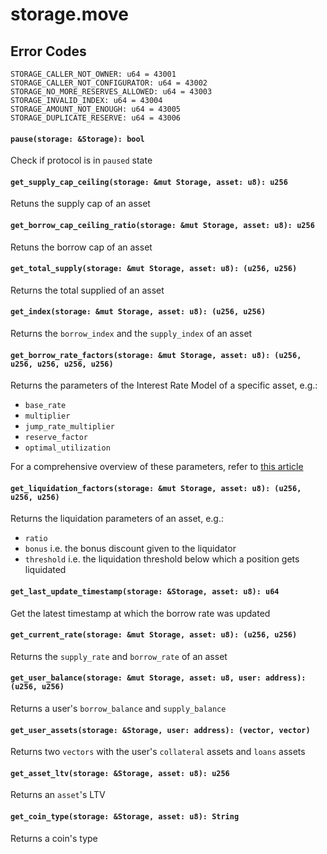 # storage.move

## Error Codes

```
STORAGE_CALLER_NOT_OWNER: u64 = 43001
STORAGE_CALLER_NOT_CONFIGURATOR: u64 = 43002
STORAGE_NO_MORE_RESERVES_ALLOWED: u64 = 43003
STORAGE_INVALID_INDEX: u64 = 43004
STORAGE_AMOUNT_NOT_ENOUGH: u64 = 43005
STORAGE_DUPLICATE_RESERVE: u64 = 43006
```

#### `pause(storage: &Storage): bool`

Check if protocol is in `paused` state

#### `get_supply_cap_ceiling(storage: &mut Storage, asset: u8): u256`

Retuns the supply cap of an asset

#### `get_borrow_cap_ceiling_ratio(storage: &mut Storage, asset: u8): u256`

Retuns the borrow cap of an asset

#### `get_total_supply(storage: &mut Storage, asset: u8): (u256, u256)`

Returns the total supplied of an asset

#### `get_index(storage: &mut Storage, asset: u8): (u256, u256)`

Returns the `borrow_index` and the `supply_index` of an asset

#### `get_borrow_rate_factors(storage: &mut Storage, asset: u8): (u256, u256, u256, u256, u256)`

Returns the parameters of the Interest Rate Model of a specific asset, e.g.:

* `base_rate`
* `multiplier`
* `jump_rate_multiplier`
* `reserve_factor`&#x20;
* `optimal_utilization`

For a comprehensive overview of these parameters, refer to [this article](https://ianm.com/posts/2020-12-20-understanding-compound-protocols-interest-rates#interest-rate-spikes)

#### `get_liquidation_factors(storage: &mut Storage, asset: u8): (u256, u256, u256)`

Returns the liquidation parameters of an asset, e.g.:

* `ratio`
* `bonus` i.e. the bonus discount given to the liquidator
* `threshold` i.e. the liquidation threshold below which a position gets liquidated

#### `get_last_update_timestamp(storage: &Storage, asset: u8): u64`

Get the latest timestamp at which the borrow rate was updated

#### `get_current_rate(storage: &mut Storage, asset: u8): (u256, u256)`

Returns the `supply_rate` and `borrow_rate` of an asset

#### `get_user_balance(storage: &mut Storage, asset: u8, user: address): (u256, u256)`

Returns a user's `borrow_balance` and `supply_balance`

#### `get_user_assets(storage: &Storage, user: address): (vector, vector)`

Returns two `vectors` with the user's `collateral` assets and `loans` assets

#### `get_asset_ltv(storage: &Storage, asset: u8): u256`

Returns an `asset`'s LTV

#### `get_coin_type(storage: &Storage, asset: u8): String`

Returns a coin's type
